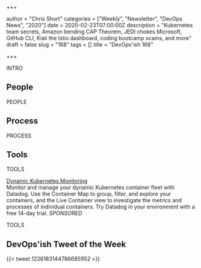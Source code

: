 +++

author = "Chris Short"
categories = ["Weekly", "Newsletter", "DevOps News", "2020"]
date = 2020-02-23T07:00:00Z
description = "Kubernetes team secrets, Amazon bending CAP Theorem, JEDI chokes Microsoft, GitHub CLI, Kiali the Istio dashboard, coding bootcamp scams, and more"
draft = false
slug = "168"
tags = []
title = "DevOps'ish 168"

+++

INTRO

## People

PEOPLE

## Process

PROCESS

## Tools

TOOLS

[Dynamic Kubernetes Monitoring](https://www.datadoghq.com/dg/monitor/kubernetes-monitoring-benefits/?utm_source=Advertisement&utm_medium=Advertisement&utm_campaign=DevOpsish-Newsletter01&utm_content=Kubernetes)  
Monitor and manage your dynamic Kubernetes container fleet with Datadog. Use the Container Map to group, filter, and explore your containers, and the Live Container view to investigate the metrics and processes of individual containers. Try Datadog in your environment with a free 14-day trial. *SPONSORED*

TOOLS

## DevOps'ish Tweet of the Week

{{< tweet 1226183144786685952 >}}
